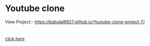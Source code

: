 # Youtube clone
View Project:-  https://babulal9927.github.io/Youtube-clone-project-7/
#
[click here]( https://babulal9927.github.io/Youtube-clone-project-7/)
